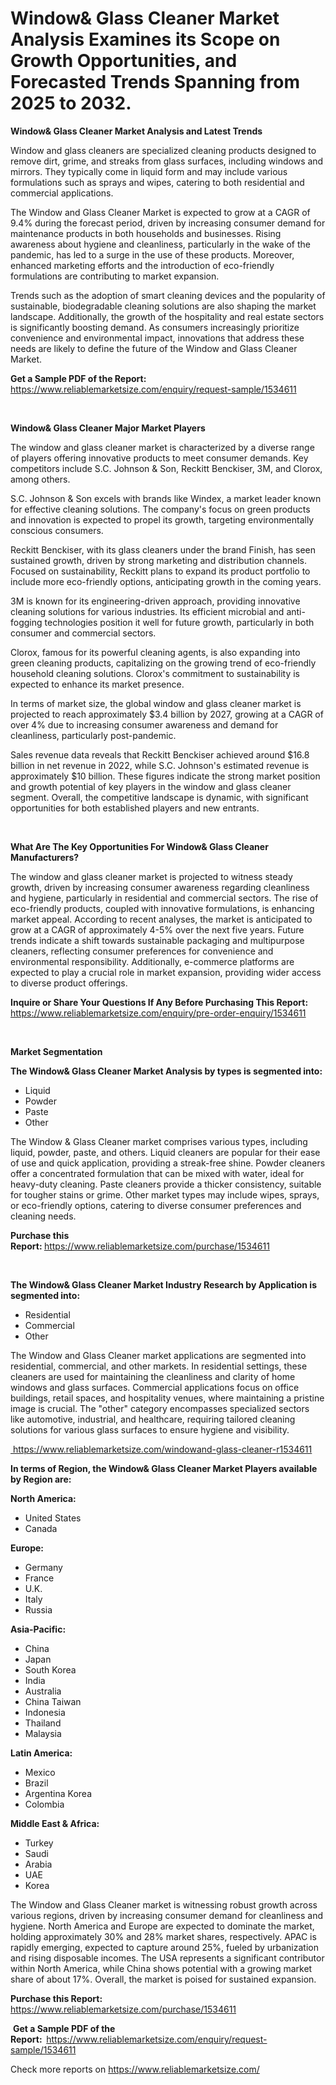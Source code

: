 <p><h1>Window& Glass Cleaner Market Analysis Examines its Scope on Growth Opportunities, and Forecasted Trends Spanning from 2025 to 2032.</h1></p><p><strong>Window& Glass Cleaner Market Analysis and Latest Trends</strong></p>
<p><p>Window and glass cleaners are specialized cleaning products designed to remove dirt, grime, and streaks from glass surfaces, including windows and mirrors. They typically come in liquid form and may include various formulations such as sprays and wipes, catering to both residential and commercial applications.</p><p>The Window and Glass Cleaner Market is expected to grow at a CAGR of 9.4% during the forecast period, driven by increasing consumer demand for maintenance products in both households and businesses. Rising awareness about hygiene and cleanliness, particularly in the wake of the pandemic, has led to a surge in the use of these products. Moreover, enhanced marketing efforts and the introduction of eco-friendly formulations are contributing to market expansion. </p><p>Trends such as the adoption of smart cleaning devices and the popularity of sustainable, biodegradable cleaning solutions are also shaping the market landscape. Additionally, the growth of the hospitality and real estate sectors is significantly boosting demand. As consumers increasingly prioritize convenience and environmental impact, innovations that address these needs are likely to define the future of the Window and Glass Cleaner Market.</p></p>
<p><strong>Get a Sample PDF of the Report:&nbsp;</strong> <a href="https://www.reliablemarketsize.com/enquiry/request-sample/1534611?utm_campaign=2876&utm_medium=2&utm_source=Github&utm_content=ia&utm_term=03042025&utm_id=window-glass-cleaner">https://www.reliablemarketsize.com/enquiry/request-sample/1534611</a></p>
<p>&nbsp;</p>
<p><strong>Window& Glass Cleaner Major Market Players</strong></p>
<p><p>The window and glass cleaner market is characterized by a diverse range of players offering innovative products to meet consumer demands. Key competitors include S.C. Johnson & Son, Reckitt Benckiser, 3M, and Clorox, among others.</p><p>S.C. Johnson & Son excels with brands like Windex, a market leader known for effective cleaning solutions. The company's focus on green products and innovation is expected to propel its growth, targeting environmentally conscious consumers.</p><p>Reckitt Benckiser, with its glass cleaners under the brand Finish, has seen sustained growth, driven by strong marketing and distribution channels. Focused on sustainability, Reckitt plans to expand its product portfolio to include more eco-friendly options, anticipating growth in the coming years.</p><p>3M is known for its engineering-driven approach, providing innovative cleaning solutions for various industries. Its efficient microbial and anti-fogging technologies position it well for future growth, particularly in both consumer and commercial sectors.</p><p>Clorox, famous for its powerful cleaning agents, is also expanding into green cleaning products, capitalizing on the growing trend of eco-friendly household cleaning solutions. Clorox's commitment to sustainability is expected to enhance its market presence.</p><p>In terms of market size, the global window and glass cleaner market is projected to reach approximately $3.4 billion by 2027, growing at a CAGR of over 4% due to increasing consumer awareness and demand for cleanliness, particularly post-pandemic.</p><p>Sales revenue data reveals that Reckitt Benckiser achieved around $16.8 billion in net revenue in 2022, while S.C. Johnson's estimated revenue is approximately $10 billion. These figures indicate the strong market position and growth potential of key players in the window and glass cleaner segment. Overall, the competitive landscape is dynamic, with significant opportunities for both established players and new entrants.</p></p>
<p>&nbsp;</p>
<p><strong>What Are The Key Opportunities For Window& Glass Cleaner Manufacturers?</strong></p>
<p><p>The window and glass cleaner market is projected to witness steady growth, driven by increasing consumer awareness regarding cleanliness and hygiene, particularly in residential and commercial sectors. The rise of eco-friendly products, coupled with innovative formulations, is enhancing market appeal. According to recent analyses, the market is anticipated to grow at a CAGR of approximately 4-5% over the next five years. Future trends indicate a shift towards sustainable packaging and multipurpose cleaners, reflecting consumer preferences for convenience and environmental responsibility. Additionally, e-commerce platforms are expected to play a crucial role in market expansion, providing wider access to diverse product offerings.</p></p>
<p><strong>Inquire or Share Your Questions If Any Before Purchasing This Report:</strong> <a href="https://www.reliablemarketsize.com/enquiry/pre-order-enquiry/1534611?utm_campaign=2876&utm_medium=2&utm_source=Github&utm_content=ia&utm_term=03042025&utm_id=window-glass-cleaner">https://www.reliablemarketsize.com/enquiry/pre-order-enquiry/1534611</a></p>
<p>&nbsp;</p>
<p><strong>Market Segmentation</strong></p>
<p><strong>The Window& Glass Cleaner Market Analysis by types is segmented into:</strong></p>
<p><ul><li>Liquid</li><li>Powder</li><li>Paste</li><li>Other</li></ul></p>
<p><p>The Window & Glass Cleaner market comprises various types, including liquid, powder, paste, and others. Liquid cleaners are popular for their ease of use and quick application, providing a streak-free shine. Powder cleaners offer a concentrated formulation that can be mixed with water, ideal for heavy-duty cleaning. Paste cleaners provide a thicker consistency, suitable for tougher stains or grime. Other market types may include wipes, sprays, or eco-friendly options, catering to diverse consumer preferences and cleaning needs.</p></p>
<p><strong>Purchase this Report:&nbsp;</strong><a href="https://www.reliablemarketsize.com/purchase/1534611?utm_campaign=2876&utm_medium=2&utm_source=Github&utm_content=ia&utm_term=03042025&utm_id=window-glass-cleaner">https://www.reliablemarketsize.com/purchase/1534611</a></p>
<p>&nbsp;</p>
<p><strong>The Window& Glass Cleaner Market Industry Research by Application is segmented into:</strong></p>
<p><ul><li>Residential</li><li>Commercial</li><li>Other</li></ul></p>
<p><p>The Window and Glass Cleaner market applications are segmented into residential, commercial, and other markets. In residential settings, these cleaners are used for maintaining the cleanliness and clarity of home windows and glass surfaces. Commercial applications focus on office buildings, retail spaces, and hospitality venues, where maintaining a pristine image is crucial. The "other" category encompasses specialized sectors like automotive, industrial, and healthcare, requiring tailored cleaning solutions for various glass surfaces to ensure hygiene and visibility.</p></p>
<p><a href="https://www.reliablemarketsize.com/windowand-glass-cleaner-r1534611?utm_campaign=2876&utm_medium=2&utm_source=Github&utm_content=ia&utm_term=03042025&utm_id=window-glass-cleaner">&nbsp;https://www.reliablemarketsize.com/windowand-glass-cleaner-r1534611</a></p>
<p><strong>In terms of Region, the Window& Glass Cleaner Market Players available by Region are:</strong></p>
<p>
    <p> <strong> North America: </strong>
        <ul>
            <li>United States</li>
            <li>Canada</li>
        </ul>
        </p> 
    <p> <strong> Europe: </strong>
        <ul>
            <li>Germany</li>
            <li>France</li>
            <li>U.K.</li>
            <li>Italy</li>
            <li>Russia</li>
        </ul>
        </p> 
    <p> <strong> Asia-Pacific: </strong>
        <ul>
            <li>China</li>
            <li>Japan</li>
            <li>South Korea</li>
            <li>India</li>
            <li>Australia</li>
            <li>China Taiwan</li>
            <li>Indonesia</li>
            <li>Thailand</li>
            <li>Malaysia</li>
        </ul>
        </p> 
    <p> <strong> Latin America: </strong>
        <ul>
            <li>Mexico</li>
            <li>Brazil</li>
            <li>Argentina Korea</li>
            <li>Colombia</li>
        </ul>
        </p> 
    <p> <strong> Middle East & Africa: </strong>
        <ul>
            <li>Turkey</li>
            <li>Saudi</li>
            <li>Arabia</li>
            <li>UAE</li>
            <li>Korea</li>
        </ul>
    </p>
    </p>
<p><p>The Window and Glass Cleaner market is witnessing robust growth across various regions, driven by increasing consumer demand for cleanliness and hygiene. North America and Europe are expected to dominate the market, holding approximately 30% and 28% market shares, respectively. APAC is rapidly emerging, expected to capture around 25%, fueled by urbanization and rising disposable incomes. The USA represents a significant contributor within North America, while China shows potential with a growing market share of about 17%. Overall, the market is poised for sustained expansion.</p></p>
<p><strong>Purchase this Report: </strong><a href="https://www.reliablemarketsize.com/purchase/1534611?utm_campaign=2876&utm_medium=2&utm_source=Github&utm_content=ia&utm_term=03042025&utm_id=window-glass-cleaner">https://www.reliablemarketsize.com/purchase/1534611</a></p>
<p>&nbsp;<strong>Get a Sample PDF of the Report:&nbsp;&nbsp;</strong><a href="https://www.reliablemarketsize.com/enquiry/request-sample/1534611?utm_campaign=2876&utm_medium=2&utm_source=Github&utm_content=ia&utm_term=03042025&utm_id=window-glass-cleaner">https://www.reliablemarketsize.com/enquiry/request-sample/1534611</a></p>
<p><strong></strong></p>
<p>Check more reports on <a href="https://www.reliablemarketsize.com/?utm_campaign=2876&utm_medium=2&utm_source=Github&utm_content=ia&utm_term=03042025&utm_id=window-glass-cleaner">https://www.reliablemarketsize.com/</a></p>